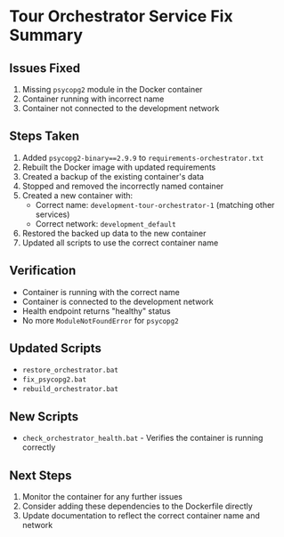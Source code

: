 # Tour Orchestrator Service Fix Summary

## Issues Fixed
1. Missing `psycopg2` module in the Docker container
2. Container running with incorrect name
3. Container not connected to the development network

## Steps Taken
1. Added `psycopg2-binary==2.9.9` to `requirements-orchestrator.txt`
2. Rebuilt the Docker image with updated requirements
3. Created a backup of the existing container's data
4. Stopped and removed the incorrectly named container
5. Created a new container with:
   - Correct name: `development-tour-orchestrator-1` (matching other services)
   - Correct network: `development_default`
6. Restored the backed up data to the new container
7. Updated all scripts to use the correct container name

## Verification
- Container is running with the correct name
- Container is connected to the development network
- Health endpoint returns "healthy" status
- No more `ModuleNotFoundError` for `psycopg2`

## Updated Scripts
- `restore_orchestrator.bat`
- `fix_psycopg2.bat`
- `rebuild_orchestrator.bat`

## New Scripts
- `check_orchestrator_health.bat` - Verifies the container is running correctly

## Next Steps
1. Monitor the container for any further issues
2. Consider adding these dependencies to the Dockerfile directly
3. Update documentation to reflect the correct container name and network